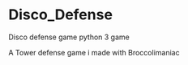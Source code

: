 Disco_Defense
=============

Disco defense game python 3 game

A Tower defense game i made with Broccolimaniac

